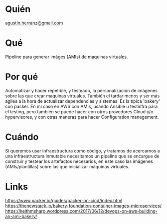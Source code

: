 # Quién
agustin.herranz@gmail.com

# Qué
Pipeline para generar imáges (AMIs) de maquinas virtuales.

# Por qué
Automatizar y hacer repetible, y testeado, la personalización de imágenes sobre las que crear maquinas virtuales. También el tardar menos y ser más agiles a la hora de actualizar dependencias y sistemas.
Es la típica 'bakery' con packer. En mi caso en AWS con AMIs, usando Ansible u testinfra para el testing, pero también se puede hacer con otros provedores Cloud y/o hypervisores, y con otras maneras para hacer Configuration manegement.

# Cuándo
Si queremos usar infraestructura como código, y tratamos de acercarnos a una infraestructura inmutable necesitamos un pipeline que se encargue de construir y testear los artefactos necesarios, en este caso las imágenes (AMIs/plantillas) sobre las que inicializar máquinas virtuales.

# Links
https://www.packer.io/guides/packer-on-cicd/index.html
https://thenewstack.io/bakery-foundation-container-images-microservices/
https://keithmsharp.wordpress.com/2017/06/12/devops-on-aws-building-an-ami-bakery/
